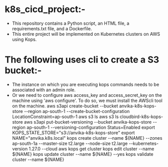 # k8s_cicd_project:-
* This repository contains a Python script, an HTML file, a requirements.txt file, and a Dockerfile.
* This entire project will be implemented on Kubernetes clusters on AWS using Kops.

# The following uses cli to create a S3 bucket:-
* The instance on which you are executing kops commands needs to be associated with an admin role.
* Or we need to configure aws access_key and access_secret_key on the machine using 'aws configure'. To do so, we must install the AWScli tool on the machine.
aws s3api create-bucket --bucket anvika-k8s-kops-store --region ap-south-1 --create-bucket-configuration LocationConstraint=ap-south-1
aws s3 ls
aws s3 ls cloudbird-k8s-kops-store
aws s3api put-bucket-versioning --bucket anvika-kops-store --region ap-south-1 --versioning-configuration Status=Enabled
export KOPS_STATE_STORE="s3://anvika-k8s-kops-store"
export NAME="anvika.k8s.local"
kops create cluster --name ${NAME} --zones ap-south-1a --master-size t2.large --node-size t2.large --kubernetes-version 1.27.0 --cloud aws
kops get cluster
kops edit cluster --name ${NAME} 
kops update cluster --name ${NAME} --yes 
kops validate cluster --name ${NAME}
